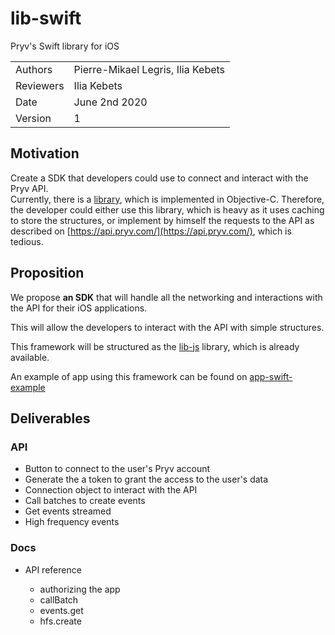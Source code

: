 # lib-swift
Pryv's Swift library for iOS


|         |                       |
| ------- | --------------------- |
| Authors | Pierre-Mikael Legris, Ilia Kebets |
| Reviewers | Ilia Kebets |
| Date    | June 2nd 2020 |
| Version | 1                  |

## Motivation

Create a SDK that developers could use to connect and interact with the Pryv API.  
Currently, there is a [library](https://github.com/pryv/lib-cocoa), which is implemented in Objective-C. Therefore, the developer could either use this library, which is heavy as it uses caching to store the structures, or implement by himself the requests to the API as described on [https://api.pryv.com/](https://api.pryv.com/), which is tedious. 

## Proposition

We propose **an SDK** that will handle all the networking and interactions with the API for their iOS applications.  
  
This will allow the developers to interact with the API with simple structures.   
  
This framework will be structured as the [lib-js](https://github.com/pryv/lib-js) library, which is already available.  
  
An example of app using this framework can be found on [app-swift-example](https://github.com/pryv/app-swift-example)
  
## Deliverables

### API

- Button to connect to the user's Pryv account
- Generate the a token to grant the access to the user's data
- Connection object to interact with the API
- Call batches to create events 
- Get events streamed 
- High frequency events

### Docs

- API reference

  - authorizing the app 
  - callBatch
  - events.get
  - hfs.create
